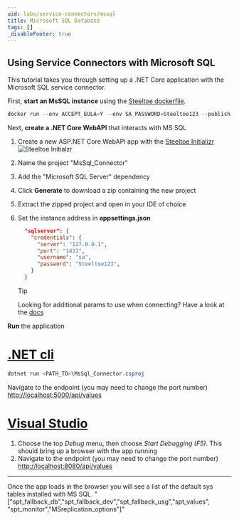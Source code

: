 ```yaml
---
uid: labs/service-connectors/mssql
title: Microsoft SQL Database
tags: []
_disableFooter: true
---
```


## Using Service Connectors with Microsoft SQL

This tutorial takes you through setting up a .NET Core application with the Microsoft SQL service connector.

First, **start an MsSQL instance** using the [Steeltoe dockerfile](https://github.com/steeltoeoss/dockerfiles).

  ```powershell
  docker run --env ACCEPT_EULA=Y --env SA_PASSWORD=Steeltoe123 --publish 1433:1433 steeltoeoss/mssql
  ```

Next, **create a .NET Core WebAPI** that interacts with MS SQL

1. Create a new ASP.NET Core WebAPI app with the [Steeltoe Initializr](https://start.steeltoe.io)
    ![Steeltoe Initialzr](~/labs/images/initializr/mssql.png)
1. Name the project "MsSql_Connector"
1. Add the "Microsoft SQL Server" dependency
1. Click **Generate** to download a zip containing the new project
1. Extract the zipped project and open in your IDE of choice
1. Set the instance address in **appsettings.json**

    ```json
      "sqlserver": {
        "credentials": {
          "server": "127.0.0.1",
          "port": "1433",
          "username": "sa",
          "password": "Steeltoe123",
        }
      }
    ```

    > [!TIP]
    >Looking for additional params to use when connecting? Have a look at the [docs](~/api/v3/welcome/index.md)

**Run** the application

  # [.NET cli](#tab/cli)

  ```powershell
  dotnet run <PATH_TO>\MsSql_Connector.csproj
  ```

  Navigate to the endpoint (you may need to change the port number) [http://localhost:5000/api/values](http://localhost:5000/api/values)

  # [Visual Studio](#tab/vs)

  1. Choose the top *Debug* menu, then choose *Start Debugging (F5)*. This should bring up a browser with the app running
  1. Navigate to the endpoint (you may need to change the port number) [http://localhost:8080/api/values](http://localhost:8080/api/values)
  
  ***

Once the app loads in the browser you will see a list of the default sys tables installed with MS SQL.
"["spt_fallback_db","spt_fallback_dev","spt_fallback_usg","spt_values", "spt_monitor","MSreplication_options"]"
